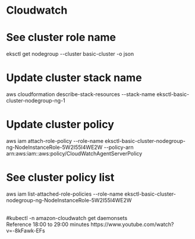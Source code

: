 # Cloudwatch


# See cluster role name
eksctl get nodegroup --cluster basic-cluster -o json
</br>
# Update cluster stack name
aws cloudformation describe-stack-resources --stack-name eksctl-basic-cluster-nodegroup-ng-1
</br>
# Update cluster policy
aws iam attach-role-policy --role-name eksctl-basic-cluster-nodegroup-ng-NodeInstanceRole-5W2I55I4WE2W --policy-arn arn:aws:iam::aws:policy/CloudWatchAgentServerPolicy
</br>
# See cluster policy list
aws iam list-attached-role-policies --role-name eksctl-basic-cluster-nodegroup-ng-NodeInstanceRole-5W2I55I4WE2W

</br>
#kubectl -n amazon-cloudwatch get daemonsets
</br>
Reference  18:00 to 29:00 minutes
https://www.youtube.com/watch?v=-8kFawk-EFs
